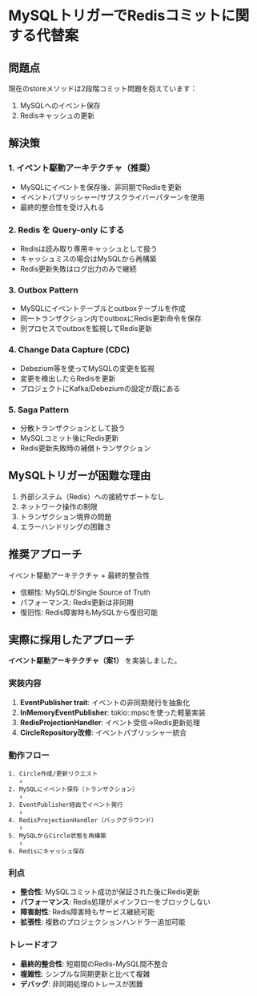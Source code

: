 # MySQLトリガーでRedisコミットに関する代替案

## 問題点
現在のstoreメソッドは2段階コミット問題を抱えています：
1. MySQLへのイベント保存
2. Redisキャッシュの更新

## 解決策

### 1. イベント駆動アーキテクチャ（推奨）
- MySQLにイベントを保存後、非同期でRedisを更新
- イベントパブリッシャー/サブスクライバーパターンを使用
- 最終的整合性を受け入れる

### 2. Redis を Query-only にする
- Redisは読み取り専用キャッシュとして扱う
- キャッシュミスの場合はMySQLから再構築
- Redis更新失敗はログ出力のみで継続

### 3. Outbox Pattern
- MySQLにイベントテーブルとoutboxテーブルを作成
- 同一トランザクション内でoutboxにRedis更新命令を保存
- 別プロセスでoutboxを監視してRedis更新

### 4. Change Data Capture (CDC)
- Debezium等を使ってMySQLの変更を監視
- 変更を検出したらRedisを更新
- プロジェクトにKafka/Debeziumの設定が既にある

### 5. Saga Pattern
- 分散トランザクションとして扱う
- MySQLコミット後にRedis更新
- Redis更新失敗時の補償トランザクション

## MySQLトリガーが困難な理由
1. 外部システム（Redis）への接続サポートなし
2. ネットワーク操作の制限
3. トランザクション境界の問題
4. エラーハンドリングの困難さ

## 推奨アプローチ
イベント駆動アーキテクチャ + 最終的整合性
- 信頼性: MySQLがSingle Source of Truth
- パフォーマンス: Redis更新は非同期
- 復旧性: Redis障害時もMySQLから復旧可能

## 実際に採用したアプローチ

**イベント駆動アーキテクチャ（案1）** を実装しました。

### 実装内容
1. **EventPublisher trait**: イベントの非同期発行を抽象化
2. **InMemoryEventPublisher**: tokio::mpscを使った軽量実装
3. **RedisProjectionHandler**: イベント受信→Redis更新処理
4. **CircleRepository改修**: イベントパブリッシャー統合

### 動作フロー
```
1. Circle作成/更新リクエスト
   ↓
2. MySQLにイベント保存（トランザクション）
   ↓
3. EventPublisher経由でイベント発行
   ↓
4. RedisProjectionHandler（バックグラウンド）
   ↓ 
5. MySQLからCircle状態を再構築
   ↓
6. Redisにキャッシュ保存
```

### 利点
- **整合性**: MySQLコミット成功が保証された後にRedis更新
- **パフォーマンス**: Redis処理がメインフローをブロックしない
- **障害耐性**: Redis障害時もサービス継続可能
- **拡張性**: 複数のプロジェクションハンドラー追加可能

### トレードオフ
- **最終的整合性**: 短期間のRedis-MySQL間不整合
- **複雑性**: シンプルな同期更新と比べて複雑
- **デバッグ**: 非同期処理のトレースが困難